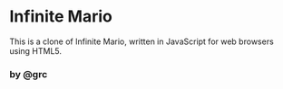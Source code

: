 # Infinite Mario

This is a clone of Infinite Mario, written in JavaScript for web browsers using HTML5.

### by @grc
